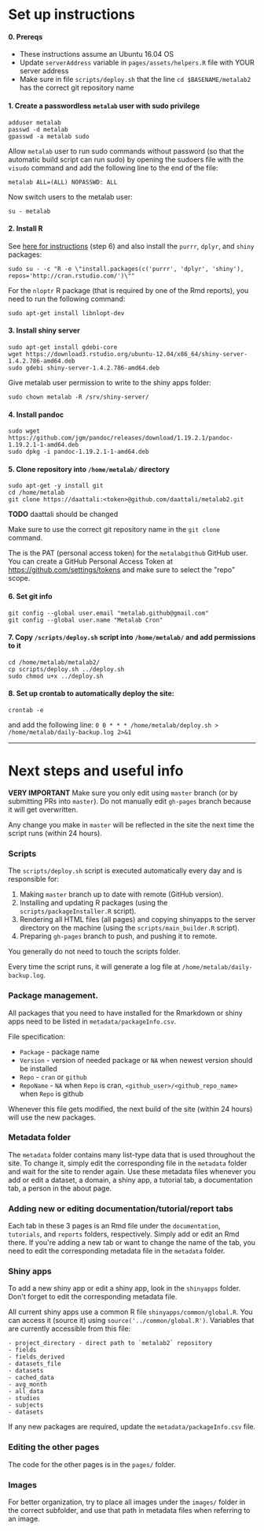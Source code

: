 # Set up instructions

#### 0. Prereqs

- These instructions assume an Ubuntu 16.04 OS
- Update `serverAddress` variable in `pages/assets/helpers.R` file with YOUR server address
- Make sure in file `scripts/deploy.sh` that the line `cd $BASENAME/metalab2` has the correct git repository name

#### 1. Create a passwordless `metalab` user with sudo privilege

```
adduser metalab
passwd -d metalab
gpasswd -a metalab sudo
```

Allow `metalab` user to run sudo commands without password (so that the automatic build script can run sudo) by opening the sudoers file with the `visudo` command and add the following line to the end of the file:

```
metalab ALL=(ALL) NOPASSWD: ALL
```

Now switch users to the metalab user:

```
su - metalab
```

#### 2. Install R

See [here for instructions](http://deanattali.com/2015/05/09/setup-rstudio-shiny-server-digital-ocean/) (step 6) and also install the `purrr`, `dplyr`, and `shiny` packages:
```
sudo su - -c "R -e \"install.packages(c('purrr', 'dplyr', 'shiny'), repos='http://cran.rstudio.com/')\""
```

For the `nloptr` R package (that is required by one of the Rmd reports), you need to run the following command:

```
sudo apt-get install libnlopt-dev
```

#### 3. Install shiny server

```
sudo apt-get install gdebi-core
wget https://download3.rstudio.org/ubuntu-12.04/x86_64/shiny-server-1.4.2.786-amd64.deb
sudo gdebi shiny-server-1.4.2.786-amd64.deb
```

Give metalab user permission to write to the shiny apps folder:

```
sudo chown metalab -R /srv/shiny-server/
```
 
#### 4. Install pandoc

```
sudo wget https://github.com/jgm/pandoc/releases/download/1.19.2.1/pandoc-1.19.2.1-1-amd64.deb
sudo dpkg -i pandoc-1.19.2.1-1-amd64.deb
```

#### 5. Clone repository into `/home/metalab/` directory

```
sudo apt-get -y install git
cd /home/metalab
git clone https://daattali:<token>@github.com/daattali/metalab2.git
```  

**TODO** daattali should be changed

Make sure to use the correct git repository name in the `git clone` command. 

The <token> is the PAT (personal access token) for the `metalabgithub` GitHub user.
You can create a GitHub Personal Access Token at https://github.com/settings/tokens and make sure to select the "repo" scope.

#### 6. Set git info

```
git config --global user.email "metalab.github@gmail.com"
git config --global user.name "Metalab Cron"
```

#### 7. Copy `/scripts/deploy.sh` script into `/home/metalab/` and add permissions to it

```
cd /home/metalab/metalab2/
cp scripts/deploy.sh ../deploy.sh
sudo chmod u+x ../deploy.sh
```

#### 8. Set up crontab to automatically deploy the site:
 
```
crontab -e
```

and add the following line:
`0 0 * * * /home/metalab/deploy.sh > /home/metalab/daily-backup.log 2>&1`

---

# Next steps and useful info

**VERY IMPORTANT** Make sure you only edit using `master` branch (or by submitting PRs into `master`). Do not manually edit `gh-pages` branch because it will get overwritten.

Any change you make in `master` will be reflected in the site the next time the script runs (within 24 hours).

### Scripts

The `scripts/deploy.sh` script is executed automatically every day and is responsible for:

1. Making `master` branch up to date with remote (GitHub version).
2. Installing and updating R packages (using the `scripts/packageInstaller.R` script).
3. Rendering all HTML files (all pages) and copying shinyapps to the server directory on the machine (using the `scripts/main_builder.R` script).
4. Preparing `gh-pages` branch to push, and pushing it to remote.

You generally do not need to touch the scripts folder.

Every time the script runs, it will generate a log file at `/home/metalab/daily-backup.log`.

### Package management.
All packages that you need to have installed for the Rmarkdown or shiny apps need to be listed in `metadata/packageInfo.csv`. 

File specification:

  - `Package` - package name
  - `Version` - version of needed package or `NA` when newest version should be installed
  - `Repo` - `cran` or `github`
  - `RepoName` - `NA` when `Repo` is cran, `<github_user>/<github_repo_name>` when `Repo` is github

Whenever this file gets modified, the next build of the site (within 24 hours) will use the new packages.

### Metadata folder

The `metadata` folder contains many list-type data that is used throughout the site. To change it, simply edit the corresponding file in the `metadata` folder and wait for the site to render again. Use these metadata files whenever you add or edit a dataset, a domain, a shiny app, a tutorial tab, a documentation tab, a person in the about page.

### Adding new or editing documentation/tutorial/report tabs

Each tab in these 3 pages is an Rmd file under the `documentation`, `tutorials`, and `reports` folders, respectively. Simply add or edit an Rmd there. If you're adding a new tab or want to change the name of the tab, you need to edit the corresponding metadata file in the `metadata` folder.

### Shiny apps

To add a new shiny app or edit a shiny app, look in the `shinyapps` folder. Don't forget to edit the corresponding metadata file.

All current shiny apps use a common R file `shinyapps/common/global.R`. You can access it (source it) using `source('../common/global.R')`. Variables that are currently accessible from this file:  

    - project_directory - direct path to `metalab2` repository  
    - fields  
    - fields_derived  
    - datasets_file  
    - datasets    
    - cached_data  
    - avg_month   
    - all_data  
    - studies   
    - subjects   
    - datasets  

If any new packages are required, update the `metadata/packageInfo.csv` file.

### Editing the other pages

The code for the other pages is in the `pages/` folder.

### Images

For better organization, try to place all images under the `images/` folder in the correct subfolder, and use that path in metadata files when referring to an image.
